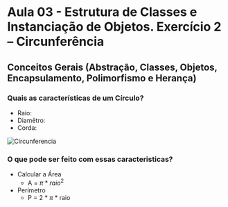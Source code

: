 # Aula 03 - Estrutura de Classes e Instanciação de Objetos. Exercício 2 – Circunferência
## Conceitos Gerais (Abstração, Classes, Objetos, Encapsulamento, Polimorfismo e Herança)

### Quais as características de um Círculo?

- Raio: 
- Diamêtro: 
- Corda:

![Circunferencia](https://github.com/brunamota/POO/assets/66503956/5cbf2998-fd95-402d-a01f-83eb9c5fc5f9)


### O que pode ser feito com essas caracteristicas?

- Calcular a Área
  - A = $\pi$ * $raio^2$
- Perímetro
  - P = 2 * $\pi$ * raio
